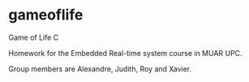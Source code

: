 # gameoflife
Game of Life C

Homework for the Embedded Real-time system course in MUAR UPC.

Group members are Alexandre, Judith, Roy and Xavier.
